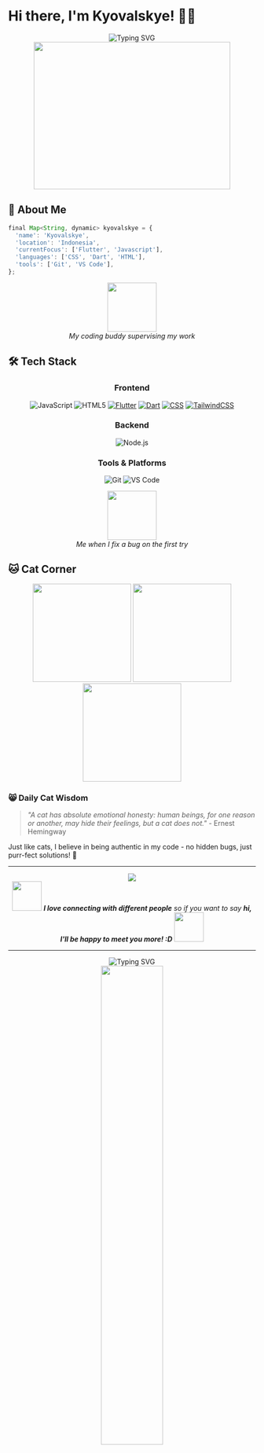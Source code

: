 # Hi there, I'm Kyovalskye! 👋🐱

<div align="center">
  <img src="https://readme-typing-svg.herokuapp.com?font=Fira+Code&size=30&duration=3000&pause=1000&color=FF6B6B&center=true&vCenter=true&width=600&lines=Welcome+to+my+Github!+:D;Interest+on+Mobile+Developing;Always+Learning+%E2%9C%A8" alt="Typing SVG" />
</div>

<div align="center">
  <img src="https://media.giphy.com/media/L1R1tvI9svkIWwpVYr/giphy.gif" width="400" height="300"/>
</div>


## 🐾 About Me

```javascript
final Map<String, dynamic> kyovalskye = {
  'name': 'Kyovalskye',
  'location': 'Indonesia',
  'currentFocus': ['Flutter', 'Javascript'],
  'languages': ['CSS', 'Dart', 'HTML'],
  'tools': ['Git', 'VS Code'],
};

```

<div align="center">
  <img src="https://media.giphy.com/media/VbnUQpnihPSIgIXuZv/giphy.gif" width="100"/>
  <br>
  <i>My coding buddy supervising my work</i>
</div>

## 🛠️ Tech Stack

<div align="center">

### Frontend
![JavaScript](https://img.shields.io/badge/JavaScript-F7DF1E?style=for-the-badge&logo=javascript&logoColor=black)
![HTML5](https://img.shields.io/badge/HTML5-E34F26?style=for-the-badge&logo=html5&logoColor=white)
[![Flutter](https://img.shields.io/badge/Flutter-02569B?logo=flutter&logoColor=fff)](#)
[![Dart](https://img.shields.io/badge/Dart-%230175C2.svg?logo=dart&logoColor=white)](#)
[![CSS](https://img.shields.io/badge/CSS-639?logo=css&logoColor=fff)](#)
[![TailwindCSS](https://img.shields.io/badge/Tailwind%20CSS-%2338B2AC.svg?logo=tailwind-css&logoColor=white)](#)

### Backend
![Node.js](https://img.shields.io/badge/Node.js-43853D?style=for-the-badge&logo=node.js&logoColor=white)

### Tools & Platforms
![Git](https://img.shields.io/badge/Git-F05032?style=for-the-badge&logo=git&logoColor=white)
![VS Code](https://img.shields.io/badge/VS_Code-007ACC?style=for-the-badge&logo=visual-studio-code&logoColor=white)

</div>

<div align="center">
  <img src="https://media.giphy.com/media/13HgwGsXF0aiGY/giphy.gif" width="100"/>
  <br>
  <i>Me when I fix a bug on the first try</i>
</div>

## 🐱 Cat Corner

<div align="center">
  <img src="https://media.giphy.com/media/JIX9t2j0ZTN9S/giphy.gif" width="200"/>
  <img src="https://media.giphy.com/media/MDJ9IbxxvDUQM/giphy.gif" width="200"/>
  <img src="https://media.giphy.com/media/vFKqnCdLPNOKc/giphy.gif" width="200"/>
</div>

### 😸 Daily Cat Wisdom
> *"A cat has absolute emotional honesty: human beings, for one reason or another, may hide their feelings, but a cat does not."* - Ernest Hemingway

Just like cats, I believe in being authentic in my code - no hidden bugs, just purr-fect solutions! 🐾

---

<div align="center">
  <img src="https://komarev.com/ghpvc/?username=kyovalskye&color=ff6b6b&style=for-the-badge&label=Profile+Views" />
</div>

<div align="center">
  <img src="https://media.giphy.com/media/LnQjpWaON8nhr21vNW/giphy.gif" width="60"> 
  <em><b>I love connecting with different people</b> so if you want to say <b>hi, I'll be happy to meet you more! :D</b></em>
  <img src="https://media.giphy.com/media/7j2hfyeVcDtf2/giphy.gif" width="60">
</div>

---

<div align="center">
  <img src="https://readme-typing-svg.herokuapp.com?font=Fira+Code&size=20&duration=3000&pause=1000&color=FE428E&center=true&vCenter=true&width=600&lines=Thanks+for+visiting+my+profile!+%F0%9F%98%8A;Have+a+paw-some+day!+%F0%9F%90%BE;Keep+coding+and+stay+curious!+%E2%9C%A8" alt="Typing SVG" />
</div>

<div align="center">
  <img src="https://media.giphy.com/media/jpVnC65DmYeyRL4LHS/giphy.gif" width="50%"/>
</div>
